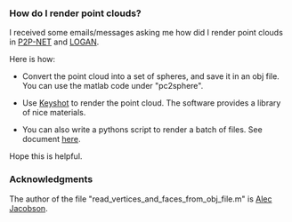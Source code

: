 
### How do I render point clouds?
I received some emails/messages asking me how did I render point clouds in [P2P-NET](https://github.com/kangxue/P2P-NET) and [LOGAN](https://github.com/kangxue/LOGAN).  

Here is how:

- Convert the point cloud into a set of spheres, and save it in an obj file. You can use the matlab code under "pc2sphere".

- Use [Keyshot](https://www.keyshot.com/) to render the point cloud.  The software provides a library of nice materials. 

- You can also write a pythons script to render a batch of files. See document [here](https://keyshot.com/scripting/doc/7.0/quickstart.html).

Hope this is helpful.


### Acknowledgments
The author of the file "read_vertices_and_faces_from_obj_file.m" is [Alec Jacobson](http://www.alecjacobson.com/weblog/?p=917).
